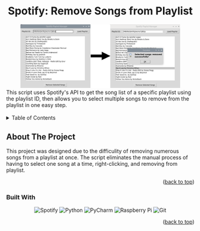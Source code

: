 
<a name="readme-top"></a>
<div align="center">

# Spotify: Remove Songs from Playlist

</div>


<div align="center">
<img src="Assets/spotify.png" width="85%">
</div>
This script uses Spotify's API to get the song list of a specific playlist using the playlist ID, then allows you to select multiple songs to remove from the playlist in one easy step.
<br /><br />


<details>
<summary>
Table of Contents
</summary>

- [About The Project](#about-the-project)
  - [Built With](#built-with)


</details>

## About The Project
This project was designed due to the difficulity of removing numerous songs from a playlist at once. The script eliminates the manual process of having to 
select one song at a time, right-clicking, and removing from playlist.

<p align="right">(<a href="#readme-top">back to top</a>)</p>


### Built With
<div align="center">

![Spotify](https://img.shields.io/badge/spotify-%21DB954.svg?style=for-the-badge&logo=spotify&logoColor=white)
![Python](https://img.shields.io/badge/python-3670A0?style=for-the-badge&logo=python&logoColor=ffdd54)
![PyCharm](https://img.shields.io/badge/pycharm-143?style=for-the-badge&logo=pycharm&logoColor=black&color=black&labelColor=green)
![Raspberry Pi](https://img.shields.io/badge/-Raspberry_Pi-C51A4A?style=for-the-badge&logo=Raspberry-Pi)
![Git](https://img.shields.io/badge/git-%23F05033.svg?style=for-the-badge&logo=git&logoColor=white)

</div>
<p align="right">(<a href="#readme-top">back to top</a>)</p>
